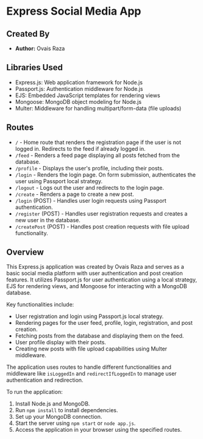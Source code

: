 # Express Social Media App

## Created By
- **Author:** Ovais Raza

## Libraries Used
- Express.js: Web application framework for Node.js
- Passport.js: Authentication middleware for Node.js
- EJS: Embedded JavaScript templates for rendering views
- Mongoose: MongoDB object modeling for Node.js
- Multer: Middleware for handling multipart/form-data (file uploads)

## Routes

- `/` - Home route that renders the registration page if the user is not logged in. Redirects to the feed if already logged in.
- `/feed` - Renders a feed page displaying all posts fetched from the database.
- `/profile` - Displays the user's profile, including their posts.
- `/login` - Renders the login page. On form submission, authenticates the user using Passport local strategy.
- `/logout` - Logs out the user and redirects to the login page.
- `/create` - Renders a page to create a new post.
- `/login` (POST) - Handles user login requests using Passport authentication.
- `/register` (POST) - Handles user registration requests and creates a new user in the database.
- `/createPost` (POST) - Handles post creation requests with file upload functionality.

## Overview

This Express.js application was created by Ovais Raza and serves as a basic social media platform with user authentication and post creation features. It utilizes Passport.js for user authentication using a local strategy, EJS for rendering views, and Mongoose for interacting with a MongoDB database.

Key functionalities include:
- User registration and login using Passport.js local strategy.
- Rendering pages for the user feed, profile, login, registration, and post creation.
- Fetching posts from the database and displaying them on the feed.
- User profile display with their posts.
- Creating new posts with file upload capabilities using Multer middleware.

The application uses routes to handle different functionalities and middleware like `isLoggedIn` and `redirectIfLoggedIn` to manage user authentication and redirection.

To run the application:
1. Install Node.js and MongoDB.
2. Run `npm install` to install dependencies.
3. Set up your MongoDB connection.
4. Start the server using `npm start` or `node app.js`.
5. Access the application in your browser using the specified routes.
